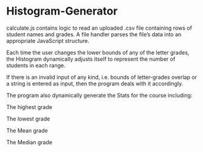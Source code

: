 # Histogram-Generator

calculate.js contains logic to read an uploaded .csv file containing rows of student names and grades. A file handler  parses the file’s data into an appropriate JavaScript structure.

Each time the user changes the lower bounds of any of the letter grades, the Histogram dynamically adjusts itself to represent the number of students in each range.

If there is an invalid input of any kind, i.e. bounds of letter-grades overlap or a string is entered as input, then the program deals with it accordingly.

The program also dynamically generate the Stats for the course including:

  The highest grade
  
  The lowest grade
  
  The Mean grade
  
  The Median grade
